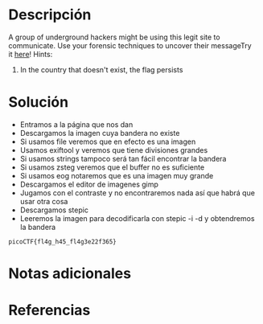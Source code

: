 # Descripción
A group of underground hackers might be using this legit site to communicate. Use your forensic techniques to uncover their messageTry it [here](http://standard-pizzas.picoctf.net:54274/)!
Hints:
1. In the country that doesn't exist, the flag persists
# Solución
- Entramos a la página que nos dan
- Descargamos la imagen cuya bandera no existe
- Si usamos file veremos que en efecto es una imagen
- Usamos exiftool y veremos que tiene divisiones grandes
- Si usamos strings tampoco será tan fácil encontrar la bandera
- Si usamos zsteg veremos que el buffer no es suficiente
- Si usamos eog notaremos que es una imagen muy grande
- Descargamos el editor de imagenes gimp
- Jugamos con el contraste y  no encontraremos nada así que habrá que usar otra cosa
- Descargamos stepic
- Leeremos la imagen para decodificarla con stepic -i -d y obtendremos la bandera
```
picoCTF{fl4g_h45_fl4g3e22f365}
```
# Notas adicionales
# Referencias